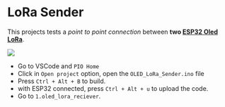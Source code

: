 # LoRa Sender

This projects tests a *point to point connection* between **two [ESP32 Oled LoRa](http://www.lilygo.cn/prod_view.aspx?TypeId=50003&Id=1137&FId=t3:50003:3)**.

![](https://i.imgur.com/fKgGXnj.png)

* Go to VSCode and `PIO Home`
* Click in `Open project` option, open the `OLED_LoRa_Sender.ino` file
* Press `Ctrl + Alt + B` to build.
* with ESP32 connected, press `Ctrl + Alt + u` to upload the code.
* Go to `1.oled_lora_reciever`.